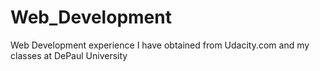 # Web_Development
Web Development experience I have obtained from Udacity.com and my classes at DePaul University
